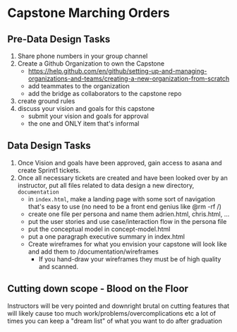 # Capstone Marching Orders
## Pre-Data Design Tasks
1. Share phone numbers in your group channel
2. Create a Github Organization to own the Capstone
    - https://help.github.com/en/github/setting-up-and-managing-organizations-and-teams/creating-a-new-organization-from-scratch
    - add teammates to the organization
    - add the bridge as collaborators to the capstone repo
3. create ground rules
4. discuss your vision and goals for this capstone
    - submit your vision and goals for approval
    - the one and ONLY item that's informal
## Data Design Tasks
1. Once Vision and goals have been approved, gain access to asana and create Sprint1 tickets.
2. Once all necessary tickets are created and have been looked over by an instructor, put all files related to data design a new directory, `documentation`
    - in `index.html`, make a landing page with some sort of navigation that's easy to use (no need to be a front end genius like @rm -rf /)
    - create one file per persona and name them adrien.html, chris.html, ...
    - put the user stories and use case/interaction flow in the persona file
    - put the conceptual model in concept-model.html
    - put a one paragraph executive summary in index.html
    - Create wireframes for what you envision your capstone will look like and add them to /documentation/wireframes
        - If you hand-draw your wireframes they must be of high quality and scanned.

## Cutting down scope - Blood on the Floor
Instructors will be very pointed and downright brutal on cutting features that will likely cause too much work/problems/overcomplications etc
a lot of times you can keep a "dream list" of what you want to do after graduation